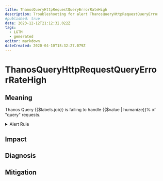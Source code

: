```yaml
---
title: ThanosQueryHttpRequestQueryErrorRateHigh
description: Troubleshooting for alert ThanosQueryHttpRequestQueryErrorRateHigh
#published: true
date: 2023-12-12T21:12:32.022Z
tags: 
  - LGTM
  - generated
editor: markdown
dateCreated: 2020-04-10T18:32:27.079Z
---
```


# ThanosQueryHttpRequestQueryErrorRateHigh

## Meaning
[//]: # "Short paragraph that explains what the alert means"
Thanos Query {{$labels.job}} is failing to handle {{$value | humanize}}% of "query" requests.

<details>
  <summary>Alert Rule</summary>

{{% rule "thanos/thanos-query.yml" "ThanosQueryHttpRequestQueryErrorRateHigh" %}}

{{% comment %}}

```yaml
alert: ThanosQueryHttpRequestQueryErrorRateHigh
expr: (sum by (job) (rate(http_requests_total{code=~"5..", job=~".*thanos-query.*", handler="query"}[5m]))/  sum by (job) (rate(http_requests_total{job=~".*thanos-query.*", handler="query"}[5m]))) * 100 > 5
for: 5m
labels:
    severity: critical
annotations:
    summary: Thanos Query Http Request Query Error Rate High (instance {{ $labels.instance }})
    description: |-
        Thanos Query {{$labels.job}} is failing to handle {{$value | humanize}}% of "query" requests.
          VALUE = {{ $value }}
          LABELS = {{ $labels }}
    runbook: https://github.com/srerun/prometheus-alerts/blob/main/content/runbooks/thanos-query/ThanosQueryHttpRequestQueryErrorRateHigh.md

```

{{% /comment %}}

</details>


## Impact
[//]: # "What could / will happen if the alert is not addressed"



## Diagnosis
[//]: # "Steps to take to identify the cause of the problem"



## Mitigation
[//]: # "The steps necessary to resolve the alert"
